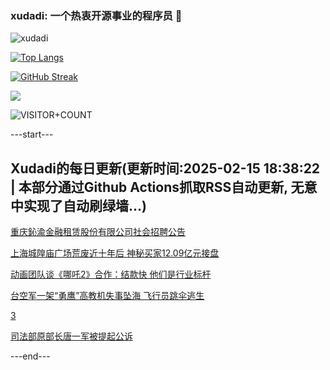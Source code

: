 ### xudadi: 一个热衷开源事业的程序员 👋

![xudadi](https://github-readme-stats-git-masterorgs-github-readme-stats-team.vercel.app/api?username=xudadi)

[![Top Langs](https://github-readme-stats.vercel.app/api/top-langs/?username=xudadi)](https://github.com/anuraghazra/github-readme-stats)

[![GitHub Streak](https://streak-stats.demolab.com?user=xudadi&locale=zh_Hans)](https://git.io/streak-stats)

![](https://raw.githubusercontent.com/xudadi/xudadi/main/assets/github-contribution-grid-snake.svg)

![VISITOR+COUNT](https://komarev.com/ghpvc/?username=xudadi&label=VISITOR+COUNT)


---start---

## Xudadi的每日更新(更新时间:2025-02-15 18:38:22 | 本部分通过Github Actions抓取RSS自动更新, 无意中实现了自动刷绿墙...)

[重庆鈊渝金融租赁股份有限公司社会招聘公告](https://www.gongkaoleida.com/article/2288821)

[上海城隍庙广场荒废近十年后 神秘买家12.09亿元接盘](https://m.163.com/news/article/JOD379P60512B07B.html)

[动画团队谈《哪吒2》合作：结款快 他们是行业标杆](https://m.163.com/news/article/JOEE1B510530JPVV.html)

[台空军一架“勇鹰”高教机失事坠海 飞行员跳伞逃生](https://m.163.com/news/article/JOEDLRGQ0514R9OJ.html)

[3](https://m.163.com/touch/news/sub/domestic)

[司法部原部长唐一军被提起公诉](https://m.163.com/news/article/JOE82KQ505148UCS.html)

---end---
